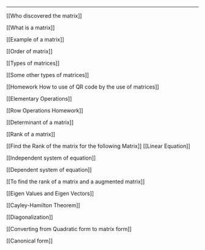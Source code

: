___

[[Who discovered the matrix]]

[[What is a matrix]]

[[Example of a matrix]]

[[Order of matrix]]

[[Types of matrices]]

[[Some other types of matrices]]

[[Homework How to use of QR code by the use of matrices]]

[[Elementary Operations]]

[[Row Operations Homework]]

[[Determinant of a matrix]]

[[Rank of a matrix]]

[[Find the Rank of the matrix for the following Matrix]]
[[Linear Equation]]

[[Independent system of equation]]

[[Dependent system of equation]]

[[To find the rank of a matrix and a augmented matrix]]

[[Eigen Values and Eigen Vectors]]

[[Cayley-Hamilton Theorem]]

[[Diagonalization]]

[[Converting from Quadratic form to matrix form]]

[[Canonical form]]